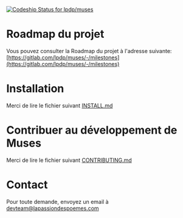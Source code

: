 [![Codeship Status for lpdp/muses](https://app.codeship.com/projects/ce4ac000-43ba-0138-b625-5e70c3be625d/status?branch=master)](https://app.codeship.com/projects/388215)

# Roadmap du projet

Vous pouvez consulter la Roadmap du projet à l'adresse suivante: [https://gitlab.com/lpdp/muses/-/milestones](https://gitlab.com/lpdp/muses/-/milestones)

# Installation

Merci de lire le fichier suivant [INSTALL.md](INSTALL.md)


# Contribuer au développement de Muses

Merci de lire le fichier suivant [CONTRIBUTING.md](CONTRIBUTING.md)


# Contact

Pour toute demande, envoyez un email à [devteam@lapassiondespoemes.com](mailto://devteam@lapassiondespoemes.com)